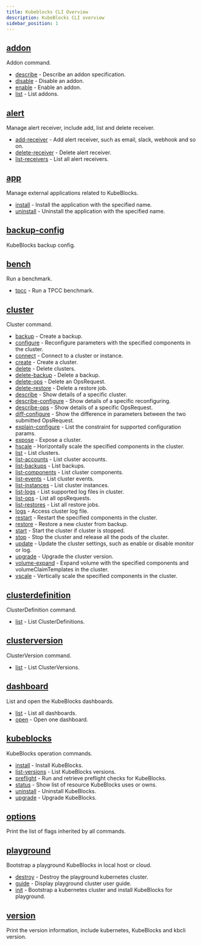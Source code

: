 ```yaml
---
title: Kubeblocks CLI Overview
description: KubeBlocks CLI overview
sidebar_position: 1
---
```


## [addon](kbcli_addon.md)

Addon command.

* [describe](kbcli_addon_describe.md)	 - Describe an addon specification.
* [disable](kbcli_addon_disable.md)	 - Disable an addon.
* [enable](kbcli_addon_enable.md)	 - Enable an addon.
* [list](kbcli_addon_list.md)	 - List addons.


## [alert](kbcli_alert.md)

Manage alert receiver, include add, list and delete receiver.

* [add-receiver](kbcli_alert_add-receiver.md)	 - Add alert receiver, such as email, slack, webhook and so on.
* [delete-receiver](kbcli_alert_delete-receiver.md)	 - Delete alert receiver.
* [list-receivers](kbcli_alert_list-receivers.md)	 - List all alert receivers.


## [app](kbcli_app.md)

Manage external applications related to KubeBlocks.

* [install](kbcli_app_install.md)	 - Install the application with the specified name.
* [uninstall](kbcli_app_uninstall.md)	 - Uninstall the application with the specified name.


## [backup-config](kbcli_backup-config.md)

KubeBlocks backup config.



## [bench](kbcli_bench.md)

Run a benchmark.

* [tpcc](kbcli_bench_tpcc.md)	 - Run a TPCC benchmark.


## [cluster](kbcli_cluster.md)

Cluster command.

* [backup](kbcli_cluster_backup.md)	 - Create a backup.
* [configure](kbcli_cluster_configure.md)	 - Reconfigure parameters with the specified components in the cluster.
* [connect](kbcli_cluster_connect.md)	 - Connect to a cluster or instance.
* [create](kbcli_cluster_create.md)	 - Create a cluster.
* [delete](kbcli_cluster_delete.md)	 - Delete clusters.
* [delete-backup](kbcli_cluster_delete-backup.md)	 - Delete a backup.
* [delete-ops](kbcli_cluster_delete-ops.md)	 - Delete an OpsRequest.
* [delete-restore](kbcli_cluster_delete-restore.md)	 - Delete a restore job.
* [describe](kbcli_cluster_describe.md)	 - Show details of a specific cluster.
* [describe-configure](kbcli_cluster_describe-configure.md)	 - Show details of a specific reconfiguring.
* [describe-ops](kbcli_cluster_describe-ops.md)	 - Show details of a specific OpsRequest.
* [diff-configure](kbcli_cluster_diff-configure.md)	 - Show the difference in parameters between the two submitted OpsRequest.
* [explain-configure](kbcli_cluster_explain-configure.md)	 - List the constraint for supported configuration params.
* [expose](kbcli_cluster_expose.md)	 - Expose a cluster.
* [hscale](kbcli_cluster_hscale.md)	 - Horizontally scale the specified components in the cluster.
* [list](kbcli_cluster_list.md)	 - List clusters.
* [list-accounts](kbcli_cluster_list-accounts.md)	 - List cluster accounts.
* [list-backups](kbcli_cluster_list-backups.md)	 - List backups.
* [list-components](kbcli_cluster_list-components.md)	 - List cluster components.
* [list-events](kbcli_cluster_list-events.md)	 - List cluster events.
* [list-instances](kbcli_cluster_list-instances.md)	 - List cluster instances.
* [list-logs](kbcli_cluster_list-logs.md)	 - List supported log files in cluster.
* [list-ops](kbcli_cluster_list-ops.md)	 - List all opsRequests.
* [list-restores](kbcli_cluster_list-restores.md)	 - List all restore jobs.
* [logs](kbcli_cluster_logs.md)	 - Access cluster log file.
* [restart](kbcli_cluster_restart.md)	 - Restart the specified components in the cluster.
* [restore](kbcli_cluster_restore.md)	 - Restore a new cluster from backup.
* [start](kbcli_cluster_start.md)	 - Start the cluster if cluster is stopped.
* [stop](kbcli_cluster_stop.md)	 - Stop the cluster and release all the pods of the cluster.
* [update](kbcli_cluster_update.md)	 - Update the cluster settings, such as enable or disable monitor or log.
* [upgrade](kbcli_cluster_upgrade.md)	 - Upgrade the cluster version.
* [volume-expand](kbcli_cluster_volume-expand.md)	 - Expand volume with the specified components and volumeClaimTemplates in the cluster.
* [vscale](kbcli_cluster_vscale.md)	 - Vertically scale the specified components in the cluster.


## [clusterdefinition](kbcli_clusterdefinition.md)

ClusterDefinition command.

* [list](kbcli_clusterdefinition_list.md)	 - List ClusterDefinitions.


## [clusterversion](kbcli_clusterversion.md)

ClusterVersion command.

* [list](kbcli_clusterversion_list.md)	 - List ClusterVersions.


## [dashboard](kbcli_dashboard.md)

List and open the KubeBlocks dashboards.

* [list](kbcli_dashboard_list.md)	 - List all dashboards.
* [open](kbcli_dashboard_open.md)	 - Open one dashboard.


## [kubeblocks](kbcli_kubeblocks.md)

KubeBlocks operation commands.

* [install](kbcli_kubeblocks_install.md)	 - Install KubeBlocks.
* [list-versions](kbcli_kubeblocks_list-versions.md)	 - List KubeBlocks versions.
* [preflight](kbcli_kubeblocks_preflight.md)	 - Run and retrieve preflight checks for KubeBlocks.
* [status](kbcli_kubeblocks_status.md)	 - Show list of resource KubeBlocks uses or owns.
* [uninstall](kbcli_kubeblocks_uninstall.md)	 - Uninstall KubeBlocks.
* [upgrade](kbcli_kubeblocks_upgrade.md)	 - Upgrade KubeBlocks.


## [options](kbcli_options.md)

Print the list of flags inherited by all commands.



## [playground](kbcli_playground.md)

Bootstrap a playground KubeBlocks in local host or cloud.

* [destroy](kbcli_playground_destroy.md)	 - Destroy the playground kubernetes cluster.
* [guide](kbcli_playground_guide.md)	 - Display playground cluster user guide.
* [init](kbcli_playground_init.md)	 - Bootstrap a kubernetes cluster and install KubeBlocks for playground.


## [version](kbcli_version.md)

Print the version information, include kubernetes, KubeBlocks and kbcli version.



